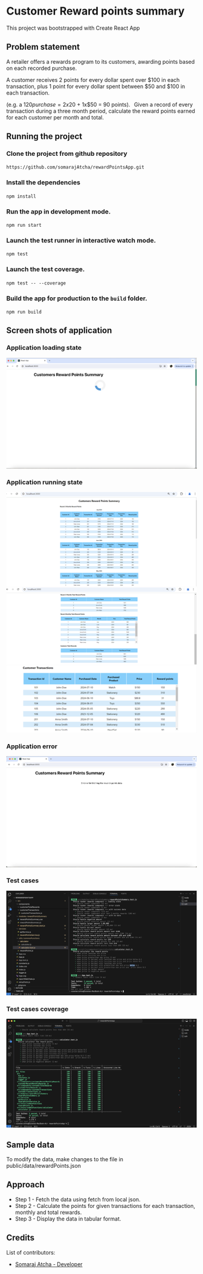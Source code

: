 # Customer Reward points summary

This project was bootstrapped with Create React App

## Problem statement

A retailer offers a rewards program to its customers, awarding points based on each recorded purchase.  

A customer receives 2 points for every dollar spent over $100 in each transaction, plus 1 point for every dollar spent between $50 and $100 in each transaction. 

(e.g. a $120 purchase = 2x$20 + 1x$50 = 90 points). 
  
Given a record of every transaction during a three month period, calculate the reward points earned for each customer per month and total. 

## Running the project

### Clone the project from github repository

`https://github.com/somarajAtcha/rewardPointsApp.git`

### Install the dependencies

`npm install`

### Run the app in development mode.

`npm run start`

### Launch the test runner in interactive watch mode.

`npm test`

### Launch the test coverage.

`npm test -- --coverage`

### Build the app for production to the `build` folder.

`npm run build`

## Screen shots of application

### Application loading state

![alt text](loading.png)

### Application running state

![alt text](applicationUp.png)
![alt text](applicationUp1.png)
![alt text](applicationUp2.png)

### Application error

![alt text](error.png)

### Test cases

![alt text](testcases.png)

### Test cases coverage

![alt text](testcases_coverage.png)

## Sample data

To modify the data, make changes to the file in public/data/rewardPoints.json

## Approach

- Step 1 - Fetch the data using fetch from local json.
- Step 2 - Calculate the points for given transactions for each transaction, monthly and total rewards.
- Step 3 - Display the data in tabular format.


## Credits
List of contributors:
- [Somaraj Atcha - Developer](somarajvarma309@gmail.com)